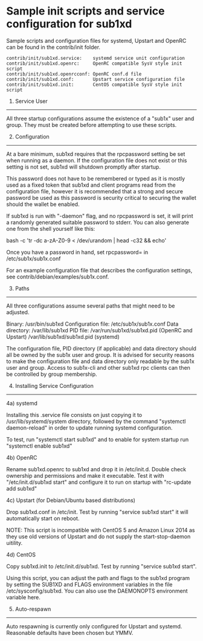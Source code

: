 Sample init scripts and service configuration for sub1xd
==========================================================

Sample scripts and configuration files for systemd, Upstart and OpenRC
can be found in the contrib/init folder.

    contrib/init/sub1xd.service:    systemd service unit configuration
    contrib/init/sub1xd.openrc:     OpenRC compatible SysV style init script
    contrib/init/sub1xd.openrcconf: OpenRC conf.d file
    contrib/init/sub1xd.conf:       Upstart service configuration file
    contrib/init/sub1xd.init:       CentOS compatible SysV style init script

1. Service User
---------------------------------

All three startup configurations assume the existence of a "sub1x" user
and group.  They must be created before attempting to use these scripts.

2. Configuration
---------------------------------

At a bare minimum, sub1xd requires that the rpcpassword setting be set
when running as a daemon.  If the configuration file does not exist or this
setting is not set, sub1xd will shutdown promptly after startup.

This password does not have to be remembered or typed as it is mostly used
as a fixed token that sub1xd and client programs read from the configuration
file, however it is recommended that a strong and secure password be used
as this password is security critical to securing the wallet should the
wallet be enabled.

If sub1xd is run with "-daemon" flag, and no rpcpassword is set, it will
print a randomly generated suitable password to stderr.  You can also
generate one from the shell yourself like this:

bash -c 'tr -dc a-zA-Z0-9 < /dev/urandom | head -c32 && echo'

Once you have a password in hand, set rpcpassword= in /etc/sub1x/sub1x.conf

For an example configuration file that describes the configuration settings,
see contrib/debian/examples/sub1x.conf.

3. Paths
---------------------------------

All three configurations assume several paths that might need to be adjusted.

Binary:              /usr/bin/sub1xd
Configuration file:  /etc/sub1x/sub1x.conf
Data directory:      /var/lib/sub1xd
PID file:            /var/run/sub1xd/sub1xd.pid (OpenRC and Upstart)
                     /var/lib/sub1xd/sub1xd.pid (systemd)

The configuration file, PID directory (if applicable) and data directory
should all be owned by the sub1x user and group.  It is advised for security
reasons to make the configuration file and data directory only readable by the
sub1x user and group.  Access to sub1x-cli and other sub1xd rpc clients
can then be controlled by group membership.

4. Installing Service Configuration
-----------------------------------

4a) systemd

Installing this .service file consists on just copying it to
/usr/lib/systemd/system directory, followed by the command
"systemctl daemon-reload" in order to update running systemd configuration.

To test, run "systemctl start sub1xd" and to enable for system startup run
"systemctl enable sub1xd"

4b) OpenRC

Rename sub1xd.openrc to sub1xd and drop it in /etc/init.d.  Double
check ownership and permissions and make it executable.  Test it with
"/etc/init.d/sub1xd start" and configure it to run on startup with
"rc-update add sub1xd"

4c) Upstart (for Debian/Ubuntu based distributions)

Drop sub1xd.conf in /etc/init.  Test by running "service sub1xd start"
it will automatically start on reboot.

NOTE: This script is incompatible with CentOS 5 and Amazon Linux 2014 as they
use old versions of Upstart and do not supply the start-stop-daemon uitility.

4d) CentOS

Copy sub1xd.init to /etc/init.d/sub1xd. Test by running "service sub1xd start".

Using this script, you can adjust the path and flags to the sub1xd program by
setting the SUB1XD and FLAGS environment variables in the file
/etc/sysconfig/sub1xd. You can also use the DAEMONOPTS environment variable here.

5. Auto-respawn
-----------------------------------

Auto respawning is currently only configured for Upstart and systemd.
Reasonable defaults have been chosen but YMMV.
